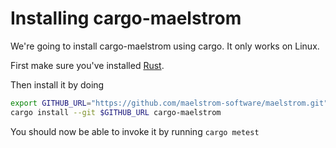 # Installing cargo-maelstrom

We're going to install cargo-maelstrom using cargo. It only works on Linux.

First make sure you've installed [Rust](https://www.rust-lang.org/tools/install).

Then install it by doing

```bash
export GITHUB_URL="https://github.com/maelstrom-software/maelstrom.git"
cargo install --git $GITHUB_URL cargo-maelstrom
```

You should now be able to invoke it by running `cargo metest`
